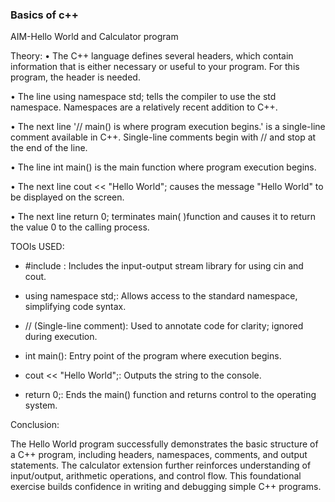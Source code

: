 ### Basics of c++
AIM-Hello World and Calculator program

Theory:
•	The C++ language defines several headers, which contain information that is either necessary or useful to your program. For this program, the header <iostream> is needed.

•	The line using namespace std; tells the compiler to use the std namespace. Namespaces are a relatively recent addition to C++.

•	The next line '// main() is where program execution begins.' is a single-line comment available in C++. Single-line comments begin with // and stop at the end of the line.

•	The line int main() is the main function where program execution begins.

•	The next line cout << "Hello World"; causes the message "Hello World" to be displayed on the screen.

•	The next line return 0; terminates main( )function and causes it to return the value 0 to the calling process.

TOOls USED:
- #include <iostream>: Includes the input-output stream library for using cin and cout.
  
- using namespace std;: Allows access to the standard namespace, simplifying code syntax.

-  // (Single-line comment): Used to annotate code for clarity; ignored during execution.

- int main(): Entry point of the program where execution begins.

- cout << "Hello World";: Outputs the string to the console.

- return 0;: Ends the main() function and returns control to the operating system.
  
 Conclusion:

The Hello World program successfully demonstrates the basic structure of a C++ program, including headers, namespaces, comments, and output statements. The calculator extension further reinforces understanding of input/output, arithmetic operations, and control flow. This foundational exercise builds confidence in writing and debugging simple C++ programs.





